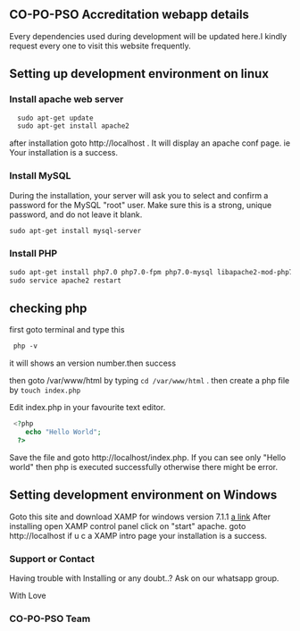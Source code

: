 ## CO-PO-PSO Accreditation webapp details

Every dependencies used during development will be updated here.I kindly request every one to visit this website frequently.

## Setting up development environment on linux

### Install apache web server

```markdown
  sudo apt-get update
  sudo apt-get install apache2
```
after installation goto http://localhost . It will display an apache conf page. ie Your installation is a success.

### Install MySQL
During the installation, your server will ask you to select and confirm a password for the MySQL "root" user. 
Make sure this is a strong, unique password, and do not leave it blank.

  ```markdown
  sudo apt-get install mysql-server
```

### Install PHP
```markdown
sudo apt-get install php7.0 php7.0-fpm php7.0-mysql libapache2-mod-php7.0
sudo service apache2 restart
```

## checking php
first goto terminal and type this
```diff
 php -v
```
it will shows an version number.then success

then goto /var/www/html by typing
`cd /var/www/html` .
then create a php file by
`touch index.php`

 Edit index.php in your favourite text editor.
 
 ```php
  <?php
     echo "Hello World";
   ?>
 ```
 Save the file and goto http://localhost/index.php.
 If you can see only "Hello world" then php is executed successfully
 otherwise there might be error.


## Setting development environment on Windows
Goto this site and download XAMP for windows version 7.1.1
[a link](https://www.apachefriends.org/download.html)
After installing open XAMP control panel
click on "start" apache.
goto http://localhost if u c a XAMP intro page your installation is a success.


### Support or Contact

Having trouble with Installing or any doubt..?
Ask on our whatsapp group.

With 
Love
### CO-PO-PSO Team
